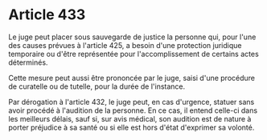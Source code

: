 # Article 433

Le juge peut placer sous sauvegarde de justice la personne qui, pour l'une des causes prévues à l'article 425, a besoin d'une protection juridique temporaire ou d'être représentée pour l'accomplissement de certains actes déterminés.

Cette mesure peut aussi être prononcée par le juge, saisi d'une procédure de curatelle ou de tutelle, pour la durée de l'instance.

Par dérogation à l'article 432, le juge peut, en cas d'urgence, statuer sans avoir procédé à l'audition de la personne. En ce cas, il entend celle-ci dans les meilleurs délais, sauf si, sur avis médical, son audition est de nature à porter préjudice à sa santé ou si elle est hors d'état d'exprimer sa volonté.

